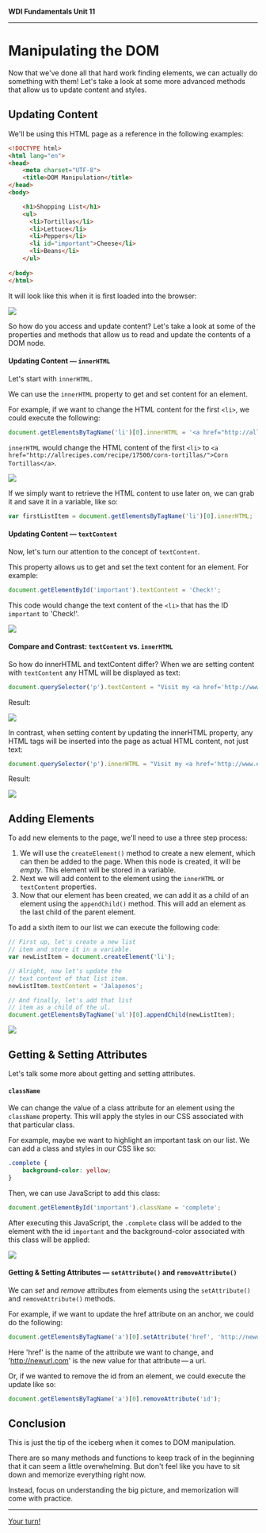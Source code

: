 **WDI Fundamentals Unit 11**

---

# Manipulating the DOM

Now that we've done all that hard work finding elements, we can actually do something with them! Let's take a look at some more advanced methods that allow us to update content and styles.


## Updating Content

We'll be using this HTML page as a reference in the following examples:


```html
<!DOCTYPE html>
<html lang="en">
<head>
	<meta charset="UTF-8">
	<title>DOM Manipulation</title>
</head>
<body>

	<h1>Shopping List</h1>
	<ul>
	  <li>Tortillas</li>
	  <li>Lettuce</li>
	  <li>Peppers</li>
	  <li id="important">Cheese</li>
	  <li>Beans</li>
	</ul>
	
</body>
</html>
```

It will look like this when it is first loaded into the browser:

![](assets/manipulating-the-dom/shopping-list-initial.png)


So how do you access and update content? Let's take a look at some of the properties and methods that allow us to read and update the contents of a DOM node.


#### Updating Content &mdash; `innerHTML`
Let's start with `innerHTML`.

We can use the `innerHTML` property to get and set content for an element.

For example, if we want to change the HTML content for the first `<li>`, we could execute the following:


```js
document.getElementsByTagName('li')[0].innerHTML = '<a href="http://allrecipes.com/recipe/17500/corn-tortillas/">Corn Tortillas</a>';
```

`innerHTML` would change the HTML content of the first `<li>` to `<a href="http://allrecipes.com/recipe/17500/corn-tortillas/">Corn Tortillas</a>`.

![](assets/manipulating-the-dom/inner-html.png)

If we simply want to retrieve the HTML content to use later on, we can grab it and save it in a variable, like so:

```js
var firstListItem = document.getElementsByTagName('li')[0].innerHTML;
```


#### Updating Content &mdash;  `textContent`
Now, let's turn our attention to the concept of `textContent`.

This property allows us to get and set the text content for an element. For example:

```js
document.getElementById('important').textContent = 'Check!';
```

This code would change the text content of the `<li>` that has the ID `important` to 'Check!'.

![](assets/manipulating-the-dom/text-content.png)

#### Compare and Contrast: `textContent` vs. `innerHTML`

So how do innerHTML and textContent differ? When we are setting content with `textContent` any HTML will be displayed as text:

```js
document.querySelector('p').textContent = "Visit my <a href='http://www.example.com'>Site</a>";
```

Result:

![](http://circuits-assets.generalassemb.ly/prod/asset/5149/textContent.png)


In contrast, when setting content by updating the innerHTML property, any HTML tags will be inserted into the page as actual HTML content, not just text:

```js
document.querySelector('p').innerHTML = "Visit my <a href='http://www.example.com'>Site</a>";
```

Result:

![](http://circuits-assets.generalassemb.ly/prod/asset/5150/innerHTML.png)


## Adding Elements
To add new elements to the page, we'll need to use a three step process:

1.  We will use the `createElement()` method to create a new element, which can then be added to the page. When this node is created, it will be _empty_. This element will be stored in a variable.
2.  Next we will add content to the element using the `innerHTML` or `textContent` properties.
3.  Now that our element has been created, we can add it as a child of an element using the `appendChild()` method. This will add an element as the last child of the parent element.


To add a sixth item to our list we can execute the following code:

```js
// First up, let's create a new list
// item and store it in a variable.
var newListItem = document.createElement('li');

// Alright, now let's update the
// text content of that list item.
newListItem.textContent = 'Jalapenos';

// And finally, let's add that list
// item as a child of the ul.
document.getElementsByTagName('ul')[0].appendChild(newListItem);
```

![](assets/manipulating-the-dom/adding-elements.png)


## Getting & Setting Attributes
Let's talk some more about getting and setting attributes.

#### `className`
We can change the value of a class attribute for an element using the `className` property. This will apply the styles in our CSS associated with that particular class.

For example, maybe we want to highlight an important task on our list. We can add a class and styles in our CSS like so:

```css
.complete {
	background-color: yellow;
}
```

Then, we can use JavaScript to add this class:

```js
document.getElementById('important').className = 'complete';
```


After executing this JavaScript, the `.complete` class will be added to the element with the id `important` and the background-color associated with this class will be applied:

![](assets/manipulating-the-dom/class-name.png)

#### Getting & Setting Attributes &mdash; `setAttribute()` and `removeAttribute()`

We can _set_ and _remove_ attributes from elements using the `setAttribute()` and `removeAttribute()` methods.

For example, if we want to update the href attribute on an anchor, we could do the following:

```js
document.getElementsByTagName('a')[0].setAttribute('href', 'http://newurl.com');
```

Here 'href' is the name of the attribute we want to change, and 'http://newurl.com' is the new value for that attribute — a url.

Or, if we wanted to remove the id from an element, we could execute the update like so:

```js
document.getElementsByTagName('a')[0].removeAttribute('id');
```


## Conclusion

This is just the tip of the iceberg when it comes to DOM manipulation. 

There are so many methods and functions to keep track of in the beginning that it can seem a little overwhelming. But don't feel like you have to sit down and memorize everything right now. 

Instead, focus on understanding the big picture, and memorization will come with practice.


---


[Your turn!](manipulating-the-dom-exercise.md)
